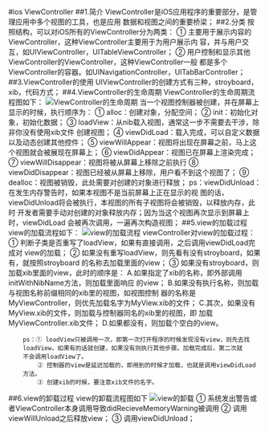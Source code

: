 #ios ViewController
##1.简介
        ViewController是iOS应用程序的重要部分，是管理应用中多个视图的工具，也是应用
    数据和视图之间的重要桥梁；
##2.分类
        按照结构，可以对iOS所有的ViewController分为两类：
        ① 主要用于展示内容的ViewController，这种ViewController主要用于为用户展示内
    容，并与用户交互，如UIViewController，UITableViewController；
        ② 用户控制和显示其他ViewController的ViewController，这种ViewController一般
    都是多个ViewController的容器。如UINavigationController，UITabBarController；
##3.ViewController的使用
        UIViewController的创建方式有三种，stroyboard，xib，代码方式；
##4.ViewController的生命周期
        ViewController的生命周期流程图如下：
![ViewController的生命周期]()
        当一个视图控制器被创建，并在屏幕上显示的时候，执行顺序为：
        ① alloc：创建对象，分配空间；
        ② init：初始化对象，初始化数据；
        ③ loadView：从nib载入视图，通常这一步不需要去干涉，除非你没有使用xib文件
    创建视图；
        ④ viewDidLoad：载入完成，可以自定义数据以及动态创建其他控件；
        ⑤ viewWillAppear：视图将出现在屏幕之前，马上这个视图就会被展现在屏幕上；
        ⑥ viewDidAppear：视图已在屏幕上渲染完成；
        ⑦ viewWillDisappear：视图将被从屏幕上移除之前执行
        ⑧ viewDidDisappear：视图已经被从屏幕上移除，用户看不到这个视图了；
        ⑨ dealloc：视图被销毁，此处需要对创建的对象进行释放；
        ps：viewDidUnload：在发生内存警告时，如果本视图不是当前屏幕上正在显示的视
    图的话，viewDidUnload将会被执行，本视图的所有子视图将会被销毁，以释放内存，此时
    开发者需要手动对创建的对象释放内存；因为当这个视图再次显示到屏幕上时，viewDidLoad
    会被再次调用，一遍再次构造视图；
##5.view的加载过程
        view的加载流程如下：
![view的加载流程]()
        viewController对view的加载过程：
        ① 判断子类是否重写了loadView，如果有直接调用，之后调用viewDidLoad完成对
    view的加载；
        ② 如果没有重写loadView，则先看有没有stroyboard，如果有，就按照stroyboard
    的名称去加载里面的view；
        ③ 如果没有stroyboard，则加载xib里面的view，此时的顺序是：
            A.如果指定了xib的名称，即外部调用initWithNibName方法，则加载里面响应
        的view；
            B.如果没有执行名称，则加载与视图名称前缀相同的xib里的视图，如视图控制
        器的名称是MyViewController，则优先加载名字为MyView.xib的文件；
            C.其次，如果没有MyView.xib的文件，则加载与控制器同名的xib里的视图，即
        加载MyViewController.xib文件；
            D.如果都没有，则加载个空白的view。
        
        ps：① loadView只被调用一次，即第一次打开程序的时候发现没有view，则先去找
        loadView，如果有的话就创建，如果没有则执行其他步骤。加载完成后，第二次就
        不会调用loadView了。
            ② 控制器的view是延迟加载的，即用到的时候才加载，也就是调用viewDidLoad
        方法。
            ③ 创建xib的时候，要注意xib文件的名字。
##6.view的卸载过程
        view的卸载流程图如下
![view的卸载]()
        ① 系统发出警告或者ViewController本身调用导致didRecieveMemoryWarning被调用
        ② 调用viewWillUnload之后释放view；
        ③ 调用viewDidUnload；
